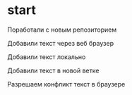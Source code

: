 ﻿# start

Поработали с новым репозиторием

Добавили текст через веб браузер

Добавили текст локально

Добавили текст в новой ветке

Разрешаем конфликт текст в браузере
